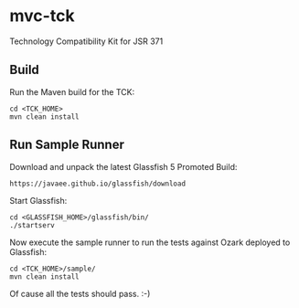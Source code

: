 # mvc-tck

Technology Compatibility Kit for JSR 371

## Build

Run the Maven build for the TCK:

    cd <TCK_HOME>
    mvn clean install

## Run Sample Runner

Download and unpack the latest Glassfish 5 Promoted Build:

    https://javaee.github.io/glassfish/download
    
Start Glassfish:

    cd <GLASSFISH_HOME>/glassfish/bin/
    ./startserv

Now execute the sample runner to run the tests against Ozark deployed to Glassfish:

    cd <TCK_HOME>/sample/
    mvn clean install
    
Of cause all the tests should pass. :-)
